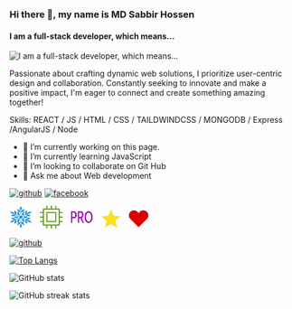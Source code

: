 ### Hi there 👋, my name is MD Sabbir Hossen
#### I am a full-stack developer, which means...
![I am a full-stack developer, which means...](https://i.ibb.co/yf7Mcnc/Go-Online-Tools-image-downloader.jpg)

Passionate about crafting dynamic web solutions, I prioritize user-centric design and collaboration. Constantly seeking to innovate and make a positive impact, I'm eager to connect and create something amazing together!

Skills:  REACT / JS / HTML / CSS / TAILDWINDCSS / MONGODB /  Express /AngularJS / Node

- 🔭 I’m currently working on this page. 
- 🌱 I’m currently learning JavaScript 
- 👯 I’m looking to collaborate on Git Hub 
- 💬 Ask me about Web development 


[<img src='https://cdn.jsdelivr.net/npm/simple-icons@3.0.1/icons/github.svg' alt='github' height='40'>](https://github.com/https://github.com/sabbir2024)  [<img src='https://cdn.jsdelivr.net/npm/simple-icons@3.0.1/icons/facebook.svg' alt='facebook' height='40'>](https://www.facebook.com/https://www.facebook.com/sabiT0009)  

<a href='https://archiveprogram.github.com/'><img src='https://raw.githubusercontent.com/acervenky/animated-github-badges/master/assets/acbadge.gif' width='40' height='40'></a> <a href='https://docs.github.com/en/developers'><img src='https://raw.githubusercontent.com/acervenky/animated-github-badges/master/assets/devbadge.gif' width='40' height='40'></a> <a href='https://github.com/pricing'><img src='https://raw.githubusercontent.com/acervenky/animated-github-badges/master/assets/pro.gif' width='40' height='40'></a> <a href='https://stars.github.com/'><img src='https://raw.githubusercontent.com/acervenky/animated-github-badges/master/assets/starbadge.gif' width='35' height='35'></a> <a href='https://docs.github.com/en/github/supporting-the-open-source-community-with-github-sponsors'><img src='https://raw.githubusercontent.com/acervenky/animated-github-badges/master/assets/sponsorbadge.gif' width='35' height='35'></a> 

[<img src='https://cdn.jsdelivr.net/npm/simple-icons@3.0.1/icons/github.svg' alt='github' height='40'>](https://github.com/sa)  

[![Top Langs](https://github-readme-stats.vercel.app/api/top-langs/?username=sa)](https://github.com/anuraghazra/github-readme-stats)

![GitHub stats](https://github-readme-stats.vercel.app/api?username=sa&show_icons=true&count_private=true)  

![GitHub streak stats](https://streak-stats.demolab.com/?user=sa)  

